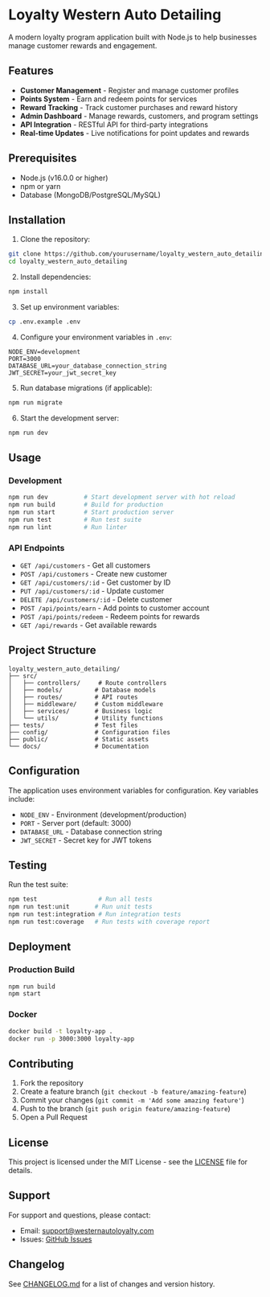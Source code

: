 # Loyalty Western Auto Detailing

A modern loyalty program application built with Node.js to help businesses manage customer rewards and engagement.

## Features

- **Customer Management** - Register and manage customer profiles
- **Points System** - Earn and redeem points for services
- **Reward Tracking** - Track customer purchases and reward history
- **Admin Dashboard** - Manage rewards, customers, and program settings
- **API Integration** - RESTful API for third-party integrations
- **Real-time Updates** - Live notifications for point updates and rewards

## Prerequisites

- Node.js (v16.0.0 or higher)
- npm or yarn
- Database (MongoDB/PostgreSQL/MySQL)

## Installation

1. Clone the repository:
```bash
git clone https://github.com/yourusername/loyalty_western_auto_detailing.git
cd loyalty_western_auto_detailing
```

2. Install dependencies:
```bash
npm install
```

3. Set up environment variables:
```bash
cp .env.example .env
```

4. Configure your environment variables in `.env`:
```env
NODE_ENV=development
PORT=3000
DATABASE_URL=your_database_connection_string
JWT_SECRET=your_jwt_secret_key
```

5. Run database migrations (if applicable):
```bash
npm run migrate
```

6. Start the development server:
```bash
npm run dev
```

## Usage

### Development
```bash
npm run dev          # Start development server with hot reload
npm run build        # Build for production
npm run start        # Start production server
npm run test         # Run test suite
npm run lint         # Run linter
```

### API Endpoints

- `GET /api/customers` - Get all customers
- `POST /api/customers` - Create new customer
- `GET /api/customers/:id` - Get customer by ID
- `PUT /api/customers/:id` - Update customer
- `DELETE /api/customers/:id` - Delete customer
- `POST /api/points/earn` - Add points to customer account
- `POST /api/points/redeem` - Redeem points for rewards
- `GET /api/rewards` - Get available rewards

## Project Structure

```
loyalty_western_auto_detailing/
├── src/
│   ├── controllers/     # Route controllers
│   ├── models/         # Database models
│   ├── routes/         # API routes
│   ├── middleware/     # Custom middleware
│   ├── services/       # Business logic
│   └── utils/          # Utility functions
├── tests/              # Test files
├── config/             # Configuration files
├── public/             # Static assets
└── docs/               # Documentation
```

## Configuration

The application uses environment variables for configuration. Key variables include:

- `NODE_ENV` - Environment (development/production)
- `PORT` - Server port (default: 3000)
- `DATABASE_URL` - Database connection string
- `JWT_SECRET` - Secret key for JWT tokens

## Testing

Run the test suite:
```bash
npm test                 # Run all tests
npm run test:unit       # Run unit tests
npm run test:integration # Run integration tests
npm run test:coverage   # Run tests with coverage report
```

## Deployment

### Production Build
```bash
npm run build
npm start
```

### Docker
```bash
docker build -t loyalty-app .
docker run -p 3000:3000 loyalty-app
```

## Contributing

1. Fork the repository
2. Create a feature branch (`git checkout -b feature/amazing-feature`)
3. Commit your changes (`git commit -m 'Add some amazing feature'`)
4. Push to the branch (`git push origin feature/amazing-feature`)
5. Open a Pull Request

## License

This project is licensed under the MIT License - see the [LICENSE](LICENSE) file for details.

## Support

For support and questions, please contact:
- Email: support@westernautoloyalty.com
- Issues: [GitHub Issues](https://github.com/yourusername/loyalty_western_auto_detailing/issues)

## Changelog

See [CHANGELOG.md](CHANGELOG.md) for a list of changes and version history.